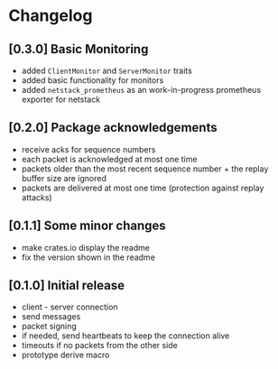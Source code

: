 # Changelog

## [0.3.0] Basic Monitoring

* added `ClientMonitor` and `ServerMonitor` traits
* added basic functionality for monitors
* added `netstack_prometheus` as an work-in-progress prometheus exporter for netstack

## [0.2.0] Package acknowledgements

* receive acks for sequence numbers
* each packet is acknowledged at most one time
* packets older than the most recent sequence number + the replay buffer size are ignored
* packets are delivered at most one time (protection against replay attacks)

## [0.1.1] Some minor changes

* make crates.io display the readme
* fix the version shown in the readme

## [0.1.0] Initial release

* client - server connection
* send messages
* packet signing
* if needed, send heartbeats to keep the connection alive
* timeouts if no packets from the other side
* prototype derive macro
